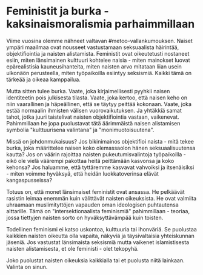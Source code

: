 # Feministit ja burka - kaksinaismoralismia parhaimmillaan

Viime vuosina olemme nähneet valtavan #metoo-vallankumouksen. Naiset ympäri maailmaa ovat nousseet vastustamaan seksuaalista häirintää, objektifiointia ja naisten alistamista. Feministit ovat oikeutetusti nostaneet esiin, miten länsimainen kulttuuri kohtelee naisia - miten mainokset luovat epärealistisia kauneusihanteita, miten naisten arvo mitataan liian usein ulkonäön perusteella, miten työpaikoilla esiintyy seksismiä. Kaikki tämä on tärkeää ja oikeaa kamppailua.

Mutta sitten tulee burka. Vaate, joka kirjaimellisesti pyyhkii naisen identiteetin pois julkisesta tilasta. Vaate, joka kertoo, että naisen keho on niin vaarallinen ja häpeällinen, että se täytyy peittää kokonaan. Vaate, joka estää normaalin ihmisten välisen vuorovaikutuksen. Ja yhtäkkiä samat tahot, jotka juuri taistelivat naisten objektifiointia vastaan, vaikenevat. Pahimmillaan he jopa puolustavat tätä äärimmäistä naisen alistamisen symbolia "kulttuurisena valintana" ja "monimuotoisuutena".

Missä on johdonmukaisuus? Jos bikinimainos objektifioi naista - mitä tekee burka, joka määrittelee naisen koko olemassaolon hänen seksuaalisuutensa kautta? Jos on väärin rajoittaa naisten pukeutumisvalintoja työpaikoilla - eikö ole vielä väärempi pakottaa heitä peittämään kasvonsa ja koko kehonsa? Jos haluamme, että tyttäremme kasvavat vahvoiksi ja itsenäisiksi - miten voimme hyväksyä, että heidän luokkatoverinsa elävät kangaspusseissa?

Totuus on, että monet länsimaiset feministit ovat ansassa. He pelkäävät rasistin leimaa enemmän kuin välittävät naisten oikeuksista. He ovat valmiita uhraamaan muslimityttöjen vapauden oman ideologisen puhtautensa alttarille. Tämä on "intersektionaalista feminismiä" pahimmillaan - teoriaa, jossa tiettyjen naisten sorto on hyväksyttävämpää kuin toisten.

Todellinen feminismi ei katso uskontoa, kulttuuria tai ihonväriä. Se puolustaa kaikkien naisten oikeutta olla vapaita, näkyviä ja täysivaltaisia yhteiskunnan jäseniä. Jos vastustat länsimaista seksismiä mutta vaikenet islamistisesta naisten alistamisesta, et ole feministi - olet tekopyhä.

Joko puolustat naisten oikeuksia kaikkialla tai et puolusta niitä lainkaan. Valinta on sinun.